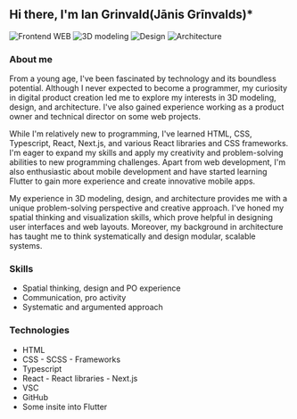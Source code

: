 
## Hi there, I'm Ian Grinvald(Jānis Grīnvalds)*
<p>
  <img src="https://img.shields.io/badge/-Programming-yellow" alt="Frontend WEB">
  <img src="https://img.shields.io/badge/-3D%20modeling-blue" alt="3D modeling">
  <img src="https://img.shields.io/badge/-Design-red" alt="Design">
  <img src="https://img.shields.io/badge/-Architecture-green" alt="Architecture">
</p>

### About me
From a young age, I've been fascinated by technology and its boundless potential. Although I never expected to become a programmer, my curiosity in digital product creation led me to explore my interests in 3D modeling, design, and architecture. I've also gained experience working as a product owner and technical director on some web projects.

While I'm relatively new to programming, I've learned HTML, CSS, Typescript, React, Next.js, and various React libraries and CSS frameworks. I'm eager to expand my skills and apply my creativity and problem-solving abilities to new programming challenges. Apart from web development, I'm also enthusiastic about mobile development and have started learning Flutter to gain more experience and create innovative mobile apps.

My experience in 3D modeling, design, and architecture provides me with a unique problem-solving perspective and creative approach. I've honed my spatial thinking and visualization skills, which prove helpful in designing user interfaces and web layouts. Moreover, my background in architecture has taught me to think systematically and design modular, scalable systems.

### Skills
* Spatial thinking, design and PO experience
* Communication, pro activity
* Systematic and argumented approach

### Technologies
- HTML
- CSS - SCSS - Frameworks
- Typescript
- React - React libraries - Next.js
- VSC
- GitHub
- Some insite into Flutter
